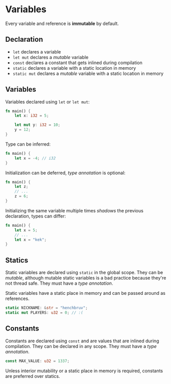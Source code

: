 # Variables

Every variable and reference is **immutable** by default.

## Declaration

* `let` declares a variable
* `let mut` declares a _mutable_ variable
* `const` declares a constant that gets inlined during compilation
* `static` declares a variable with a static location in memory
* `static mut` declares a _mutable_ variable with a static location in memory

## Variables

Variables declared using `let` or `let mut`:

```rust
fn main() {
    let x: i32 = 5;

    let mut y: i32 = 10;
    y = 12;
}
```

Type can be inferred:

```rust
fn main() {
    let x = -4; // i32
}
```

Initialization can be deferred, _type annotation_ is optional:

```rust
fn main() {
    let z;
    // ...
    z = 6;
}
```

Initializing the same variable multiple times _shadows_ the previous
declaration, types can differ:

```rust
fn main() {
    let x = 5;
    // ...
    let x = "kek";
}
```

## Statics

Static variables are declared using `static` in the global scope. They can be
_mutable_, although mutable static variables is a bad practice because they're
not thread safe. They must have a _type annotation_.

Static variables have a static place in memory and can be passed around as
references.

```rust
static NICKNAME: &str = "henchbruv";
static mut PLAYERS: u32 = 0; // :(
```

## Constants

Constants are declared using `const` and are values that are inlined during
compilation. They can be declared in any scope. They must have a _type
annotation_.

```rust
const MAX_VALUE: u32 = 1337;
```

Unless interior mutability or a static place in memory is required, constants
are preferred over statics.

